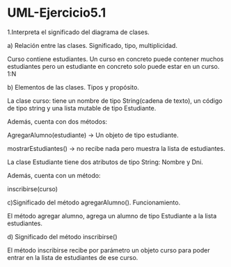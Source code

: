# UML-Ejercicio5.1


1.Interpreta el significado del diagrama de clases.

a) Relación entre las clases. Significado, tipo, multiplicidad. 

Curso contiene estudiantes. Un curso en concreto puede contener muchos estudiantes pero un estudiante en concreto solo puede estar en un curso. 1:N

b) Elementos de las clases. Tipos y propósito. 

La clase curso: tiene un nombre de tipo String(cadena de texto), un código de tipo string y una lista mutable de tipo Estudiante.

Además, cuenta con dos métodos: 

AgregarAlumno(estudiante<Estudiante>) -> Un objeto de tipo estudiante.

mostrarEstudiantes() -> no recibe nada pero muestra la lista de estudiantes.

La clase Estudiante tiene dos atributos de tipo String: Nombre y Dni.

Además, cuenta con un método:

inscribirse(curso<Curso>)

c)Significado del método agregarAlumno(). Funcionamiento. 

El método agregar alumno, agrega un alumno de tipo Estudiante a la lista estudiantes.

d) Significado del método inscribirse()

El método inscribirse recibe por parámetro un objeto curso para poder entrar en la lista de estudiantes de ese curso.
